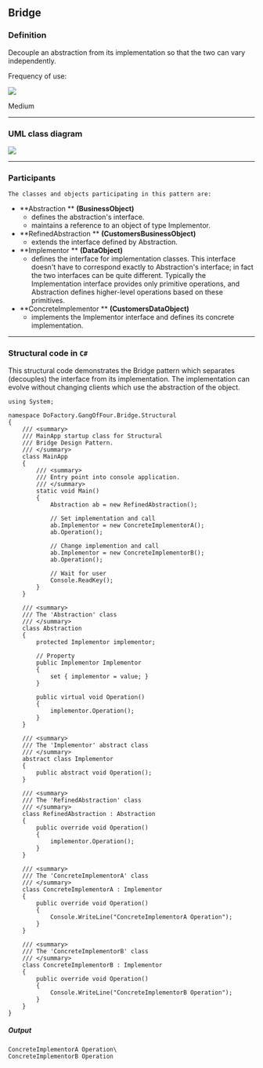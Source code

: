 ## Bridge

### Definition

Decouple an abstraction from its implementation so that the two can vary independently.

Frequency of use:

![](https://www.dofactory.com/images/patterns/use_medium.jpg)

Medium

* * *

### UML class diagram

![](https://www.dofactory.com/images/diagrams/net/bridge.gif)

* * *

### Participants

    The classes and objects participating in this pattern are:

-   **Abstraction **  **(BusinessObject)**
    -   defines the abstraction's interface.
    -   maintains a reference to an object of type Implementor.
-   **RefinedAbstraction **  **(CustomersBusinessObject)**
    -   extends the interface defined by Abstraction.
-   **Implementor **  **(DataObject)**
    -   defines the interface for implementation classes. This interface doesn't have to correspond exactly to Abstraction's interface; in fact the two interfaces can be quite different. Typically the Implementation interface provides only primitive operations, and Abstraction defines higher-level operations based on these primitives.
-   **ConcreteImplementor **  **(CustomersDataObject)**
    -   implements the Implementor interface and defines its concrete implementation.

* * *

### Structural code in `C#`

This structural code demonstrates the Bridge pattern which separates (decouples) the interface from its implementation. The implementation can evolve without changing clients which use the abstraction of the object.

    using System;

    namespace DoFactory.GangOfFour.Bridge.Structural
    {
        /// <summary>
        /// MainApp startup class for Structural
        /// Bridge Design Pattern.
        /// </summary>
        class MainApp
        {
            /// <summary>
            /// Entry point into console application.
            /// </summary>
            static void Main()
            {
                Abstraction ab = new RefinedAbstraction();

                // Set implementation and call
                ab.Implementor = new ConcreteImplementorA();
                ab.Operation();

                // Change implemention and call
                ab.Implementor = new ConcreteImplementorB();
                ab.Operation();

                // Wait for user
                Console.ReadKey();
            }
        }

        /// <summary>
        /// The 'Abstraction' class
        /// </summary>
        class Abstraction
        {
            protected Implementor implementor;

            // Property
            public Implementor Implementor
            {
                set { implementor = value; }
            }

            public virtual void Operation()
            {
                implementor.Operation();
            }
        }

        /// <summary>
        /// The 'Implementor' abstract class
        /// </summary>
        abstract class Implementor
        {
            public abstract void Operation();
        }

        /// <summary>
        /// The 'RefinedAbstraction' class
        /// </summary>
        class RefinedAbstraction : Abstraction
        {
            public override void Operation()
            {
                implementor.Operation();
            }
        }

        /// <summary>
        /// The 'ConcreteImplementorA' class
        /// </summary>
        class ConcreteImplementorA : Implementor
        {
            public override void Operation()
            {
                Console.WriteLine("ConcreteImplementorA Operation");
            }
        }

        /// <summary>
        /// The 'ConcreteImplementorB' class
        /// </summary>
        class ConcreteImplementorB : Implementor
        {
            public override void Operation()
            {
                Console.WriteLine("ConcreteImplementorB Operation");
            }
        }
    }

##### Output

    ConcreteImplementorA Operation\
    ConcreteImplementorB Operation
